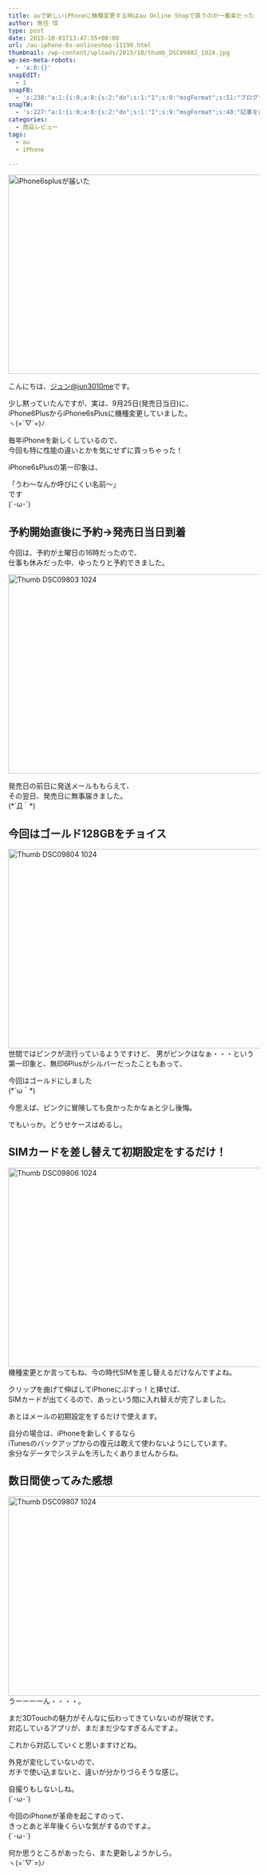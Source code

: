 ```yaml
---
title: auで新しいiPhoneに機種変更する時はau Online Shopで買うのが一番楽だった
author: 魚住 惇
type: post
date: 2015-10-01T13:47:55+00:00
url: /au-iphone-6s-onlineshop-11190.html
thumbnail: /wp-content/uploads/2015/10/thumb_DSC09802_1024.jpg
wp-seo-meta-robots:
  - 'a:0:{}'
snapEdIT:
  - 1
snapFB:
  - 's:238:"a:1:{i:0;a:8:{s:2:"do";s:1:"1";s:9:"msgFormat";s:51:"ブログを更新しました！%TITLE% %SITENAME%";s:8:"postType";s:1:"A";s:9:"isAutoImg";s:1:"A";s:8:"imgToUse";s:0:"";s:9:"isAutoURL";s:1:"A";s:8:"urlToUse";s:0:"";s:4:"doFB";i:0;}}";'
snapTW:
  - 's:227:"a:1:{i:0;a:8:{s:2:"do";s:1:"1";s:9:"msgFormat";s:40:"記事を書きました: %TITLE%  %URL%";s:8:"attchImg";s:1:"1";s:9:"isAutoImg";s:1:"A";s:8:"imgToUse";s:0:"";s:9:"isAutoURL";s:1:"A";s:8:"urlToUse";s:0:"";s:4:"doTW";i:0;}}";'
categories:
  - 商品レビュー
tags:
  - au
  - iPhone

---
```

<img decoding="async" loading="lazy" src="/wp-content/uploads/2015/10/thumb_DSC09802_1024.jpg" alt="iPhone6splusが届いた" title="thumb_DSC09802_1024.jpg" width="599" height="399" border="0" /><!--more-->

こんにちは、[ジュン@jun3010me][1]です。

少し黙っていたんですが、実は、9月25日(発売日当日)に、  
iPhone6PlusからiPhone6sPlusに機種変更していました。  
ヽ(=´▽\`=)ﾉ

毎年iPhoneを新しくしているので、  
今回も特に性能の違いとかを気にせずに買っちゃった！

iPhone6sPlusの第一印象は、

「うわ〜なんか呼びにくい名前〜」  
です  
(\`･ω･´)

## 予約開始直後に予約→発売日当日到着

今回は、予約が土曜日の16時だったので、  
仕事も休みだった中、ゆったりと予約できました。

<img decoding="async" loading="lazy" src="/wp-content/uploads/2015/10/thumb_DSC09803_1024.jpg" alt="Thumb DSC09803 1024" title="thumb_DSC09803_1024.jpg" width="599" height="399" border="0" /> 

発売日の前日に発送メールももらえて、  
その翌日、発売日に無事届きました。  
(\*´Д｀\*)

## 今回はゴールド128GBをチョイス

<img decoding="async" loading="lazy" src="/wp-content/uploads/2015/10/thumb_DSC09804_1024.jpg" alt="Thumb DSC09804 1024" title="thumb_DSC09804_1024.jpg" width="599" height="399" border="0" />  
世間ではピンクが流行っているようですけど、  
男がピンクはなぁ・・・という第一印象と、無印6Plusがシルバーだったこともあって、

今回はゴールドにしました  
(\*´ω｀\*)

今思えば、ピンクに冒険しても良かったかなぁと少し後悔。

でもいっか。どうせケースはめるし。

## SIMカードを差し替えて初期設定をするだけ！

<img decoding="async" loading="lazy" src="/wp-content/uploads/2015/10/thumb_DSC09806_1024.jpg" alt="Thumb DSC09806 1024" title="thumb_DSC09806_1024.jpg" width="599" height="399" border="0" />  
機種変更とか言ってもね、今の時代SIMを差し替えるだけなんですよね。

クリップを曲げて伸ばしてiPhoneにぶすっ！と挿せば、  
SIMカードが出てくるので、あっという間に入れ替えが完了しました。

あとはメールの初期設定をするだけで使えます。

自分の場合は、iPhoneを新しくするなら  
iTunesのバックアップからの復元は敢えて使わないようにしています。  
余分なデータでシステムを汚したくありませんからね。

## 数日間使ってみた感想

<img decoding="async" loading="lazy" src="/wp-content/uploads/2015/10/thumb_DSC09807_1024.jpg" alt="Thumb DSC09807 1024" title="thumb_DSC09807_1024.jpg" width="599" height="399" border="0" />  
うーーーーん・・・・。

まだ3DTouchの魅力がそんなに伝わってきていないのが現状です。  
対応しているアプリが、まだまだ少なすぎるんですよ。

これから対応していくと思いますけどね。

外見が変化していないので、  
ガチで使い込まないと、違いが分かりづらそうな感じ。

自撮りもしないしね。  
(´･ω･\`)

今回のiPhoneが革命を起こすのって、  
きっとあと半年後くらいな気がするのですよ。  
(\`･ω･´)

何か思うところがあったら、また更新しようかしら。  
ヽ(=´▽\`=)ﾉ

 [1]: https://twitter.com/jun3010me